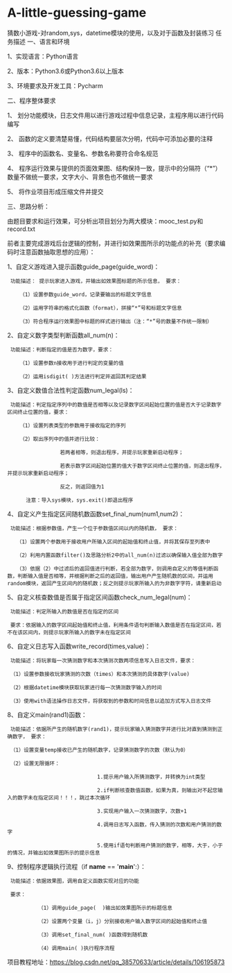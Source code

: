 # A-little-guessing-game
猜数小游戏-对random,sys，datetime模块的使用，以及对于函数及封装练习
任务描述
一、语言和环境

1、实现语言：Python语言

2、版本：Python3.6或Python3.6以上版本

3、环境要求及开发工具：Pycharm

二、程序整体要求

1、 划分功能模块，日志文件用以进行游戏过程中信息记录，主程序用以进行代码编写

2、 函数的定义要清楚易懂，代码结构要层次分明，代码中可添加必要的注释

3、 程序中的函数名、变量名、参数名称要符合命名规范

4、 程序运行效果与提供的页面效果图、结构保持一致，提示中的分隔符（“*”）数量不做统一要求，文字大小、背景色也不做统一要求

5、 将作业项目形成压缩文件并提交

三、思路分析：

由题目要求和运行效果，可分析出项目划分为两大模块：mooc_test.py和record.txt

前者主要完成游戏后台逻辑的控制，并进行如效果图所示的功能点的补充（要求编码时注意函数抽取思想的应用）：

1、自定义游戏进入提示函数guide_page(guide_word)：

     功能描述： 提示玩家进入游戏，并输出如效果图标题的所示信息， 要求：

        （1）设置参数guide_word，记录要输出的标题文字信息

        （2）运用字符串的格式化函数（format），拼接“*”号和标题文字信息

        （3）符合程序运行效果图中标题的样式进行输出（注：“*”号的数量不作统一限制）

2、自定义数字类型判断函数all_num(n)：

     功能描述：判断指定的值是否为数字，要求：

        （1）设置参数n接收用于进行判定的变量的值

        （2）运用isdigit( )方法进行判定并返回其判定结果 

3、自定义数值合法性判定函数num_legal(ls)：

     功能描述：判定指定序列中的数值是否相等以及记录数字区间起始位置的值是否大于记录数字区间终止位置的值，要求：

        （1）设置列表类型的参数用于接收指定的序列

        （2）取出序列中的值并进行比较：

                     若两者相等，则退出程序，并提示玩家重新启动程序；

                     若表示数字区间起始位置的值大于数字区间终止位置的值，则退出程序，并提示玩家重新启动程序；

                     反之，则返回值为1

          注意：导入sys模块，sys.exit()即退出程序

4、自定义产生指定区间随机数函数set_final_num(num1,num2)：

     功能描述：根据参数值，产生一个位于参数值区间以内的随机数， 要求：

       （1）设置两个参数用于接收用户所输入区间的起始值和终止值，并将其保存至列表中

       （2）利用内置函数filter()及思路分析2中的all_num(n)过滤以确保输入值全部为数字

       （3）依据（2）中过滤后的返回值进行判断，若全部为数字，则调用自定义的等值判断函数，判断输入值是否相等，并根据判断之后的返回值，输出用户产生随机数的区间，并运用random模块，返回产生区间内的随机数；反之则提示玩家所输入的为非数字字符，请重新启动

5、自定义核查数值是否属于指定区间函数check_num_legal(num)：

     功能描述：判定所输入的数值是否在指定的区间

     要求：依据输入的数字区间起始值和终止值，利用条件语句判断输入数值是否在指定区间，若不在该区间内，则提示玩家所输入的数字未在指定区间

6、自定义日志写入函数write_record(times,value)：

     功能描述：将玩家每一次猜测数字和本次猜测次数两项信息写入日志文件，要求：

     （1）设置参数接收玩家猜测的次数（times）和本次猜测的具体数字(value)

     （2）根据datetime模块获取玩家进行每一次猜测数字输入的时间

     （3）使用with语法操作日志文件，将获取到的参数和时间信息以追加方式写入日志文件

8、自定义main(rand1)函数：

     功能描述：依据所产生的随机数字(rand1)，提示玩家输入猜测数字并进行比对直到猜测到正确数字， 要求：

     （1）设置变量temp接收已产生的随机数字，记录猜测数字的次数（默认为0） 

     （2）设置无限循环：                             

                                 1.提示用户输入所猜测数字，并转换为int类型 

                                 2.if判断核查数值函数，如果为真，则输出对不起您输入的数字未在指定区间！！！，跳过本次循环

                                 3.实现用户输入一次猜测数字，次数+1

                                 4.调用日志写入函数，传入猜测的次数和用户猜测的数字

                                 5.使用if语句判断用户猜测的数字，相等，大于，小于的情况，并输出如效果图所示的提示信息

9、控制程序逻辑执行流程（if __name__ == '__main__':）：

     功能描述：依据效果图，调用自定义函数实现对应的功能

     要求：

              （1）调用guide_page(  )输出如效果图所示的标题信息

              （2）设置两个变量（i，j）分别接收用户输入数字区间的起始值和终止值

              （3）调用set_final_num( )函数得到随机数

              （4）调用main( )执行程序流程

项目教程地址：https://blog.csdn.net/qq_38570633/article/details/106195873


